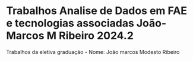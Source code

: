 # Trabalhos Analise de Dados em FAE e tecnologias associadas João-Marcos M Ribeiro 2024.2
Trabalhos da eletiva graduação - Nome: João marcos Modesto Ribeiro
